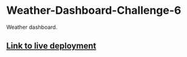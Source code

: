 # Weather-Dashboard-Challenge-6
Weather dashboard.

## [Link to live deployment](https://antigravityrunner.github.io/Weather-Dashboard-Challenge-6/)


